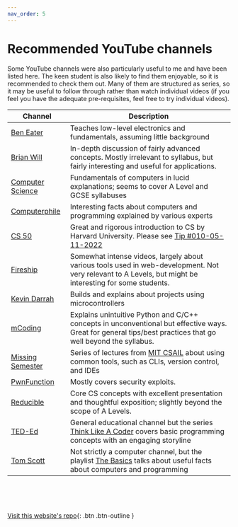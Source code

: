 ```yaml
---
nav_order: 5
---
```


# Recommended YouTube channels
Some YouTube channels were also particularly useful to me and have been listed here. The keen student is also likely to find them enjoyable, so it is recommended to check them out. Many of them are structured as series, so it may be useful to follow through rather than watch individual videos (if you feel you have the adequate pre-requisites, feel free to try individual videos).

| Channel | Description |
| -- | -- |
| [Ben Eater](https://www.youtube.com/user/eaterbc) | Teaches low-level electronics and fundamentals, assuming little background |
| [Brian Will](https://www.youtube.com/user/briantwill) | In-depth discussion of fairly advanced concepts. Mostly irrelevant to syllabus, but fairly interesting and useful for applications. |
| [Computer Science](https://www.youtube.com/channel/UCSX3MR0gnKDxyXAyljWzm0Q) | Fundamentals of computers in lucid explanations; seems to cover A Level and GCSE syllabuses |
| [Computerphile](https://www.youtube.com/user/Computerphile) | Interesting facts about computers and programming explained by various experts |
| [CS 50](https://www.youtube.com/c/cs50) | Great and rigorous introduction to CS by Harvard University. Please see [Tip #010-05-11-2022](/tips.html#001-09-10-2021) |
| [Fireship](https://www.youtube.com/c/Fireship) | Somewhat intense videos, largely about various tools used in web-development. Not very relevant to A Levels, but might be interesting for some students. |
| [Kevin Darrah](https://www.youtube.com/user/kdarrah1234) | Builds and explains about projects using microcontrollers |
| [mCoding](https://www.youtube.com/c/mCodingWithJamesMurphy) | Explains unintuitive Python and C/C++ concepts in unconventional but effective ways. Great for general tips/best practices that go well beyond the syllabus. |
| [Missing Semester](https://www.youtube.com/channel/UCuXy5tCgEninup9cGplbiFw) | Series of lectures from [MIT CSAIL](https://www.csail.mit.edu) about using common tools, such as CLIs, version control, and IDEs |
| [PwnFunction](https://www.youtube.com/channel/UCW6MNdOsqv2E9AjQkv9we7A) | Mostly covers security exploits. |
| [Reducible](https://www.youtube.com/channel/UCK8XIGR5kRidIw2fWqwyHRA) | Core CS concepts with excellent presentation and thoughtful exposition; slightly beyond the scope of A Levels. |
| [TED-Ed](https://www.youtube.com/user/TEDEducation) | General educational channel but the series [Think Like A Coder](https://www.youtube.com/playlist?list=PLJicmE8fK0EgogMqDYMgcADT1j5b911or) covers basic programming concepts with an engaging storyline |
| [Tom Scott](https://www.youtube.com/user/enyay) | Not strictly a computer channel, but the playlist [The Basics](https://www.youtube.com/playlist?list=PL96C35uN7xGLLeET0dOWaKHkAlPsrkcha) talks about useful facts about computers and programming |

<br> <br> <br>

[Visit this website's repo](https://github.com/eccentricOrange/CAIE-Computer-Science){: .btn .btn-outline }